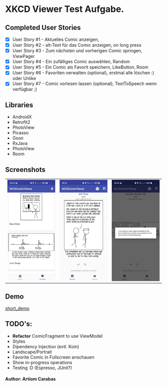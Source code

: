 # XKCD Viewer Test Aufgabe.

## Completed User Stories
- [x] User Story #1 - Aktuelles Comic anzeigen,
- [x] User Story #2 - alt-Text für das Comic anzeigen, on long press
- [x] User Story #3 - Zum nächsten und vorherigen Comic springen, ViewPager 
- [x] User Story #4 - Ein zufälliges Comic auswählen, Random
- [x] User Story #5 - Ein Comic als Favorit speichern, LikeButton, Room
- [x] User Story #6 - Favoriten verwalten (optional), erstmal alle löschen :) oder Unlike 
- [x] User Story #7 - Comic vorlesen lassen (optional), TextToSpeech wenn verfügbar ;)

## Libraries
- AndroidX 
- Retrofit2
- PhotoView
- Picasso
- Gson
- RxJava
- PhotoView
- Room

## Screenshots

<table>
 <tr>
  <td>
   <img src="assets/photo_2021-06-15_00-55-40.jpg" width="300"/>
  </td>
  <td>
   <img src="assets/photo_2021-06-15_00-55-42.jpg" width="300"/>
  </td>
  <td>
   <img src="assets/photo_2021-06-15_00-56-02.jpg" width="300"/>
  </td>
  </tr>
 </table>
 
 ## Demo
 [short_demo](assets/video_2021-06-15_21-10-52.gif)

## TODO's:
- **Refactor** ComicFragment to use ViewModel
- Styles
- Dipendency Injection (evtl. Koin)
- Landscape/Portrait
- Favorite Comic in Fullscreen anschauen
- Show in-progress operations
- Testing :D (Espresso, JUnit?)


#### Author: Artiom Carabas